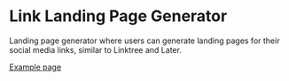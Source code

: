 # Link Landing Page Generator

Landing page generator where users can generate landing pages for their social media links, similar to Linktree and Later.

[Example page](https://handles.gg/t/Hougesen)
